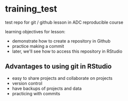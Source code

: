 # training_test
test repo for git / github lesson in ADC reproducible course


learning objectives for lesson:

- demonstrate how to create a repository in Github
- practice making a commit
- later, we'll see how to access this repository in RStudio

## Advantages to using git in RStudio

- easy to share projects and collaborate on projects
- version control
- have backups of projects and data
- practicing with commits